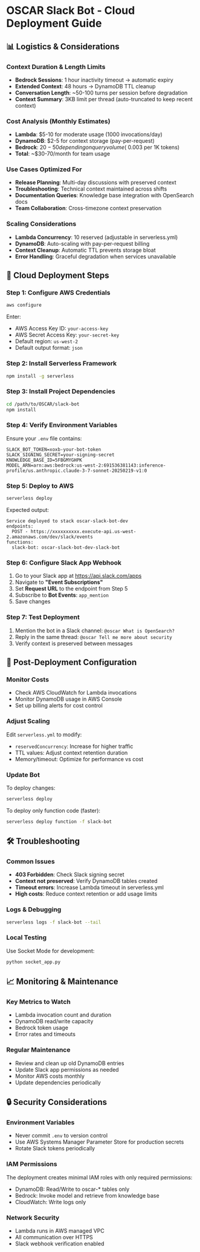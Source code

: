 # OSCAR Slack Bot - Cloud Deployment Guide

## 📊 Logistics & Considerations

### **Context Duration & Length Limits**
- **Bedrock Sessions**: 1 hour inactivity timeout → automatic expiry
- **Extended Context**: 48 hours → DynamoDB TTL cleanup  
- **Conversation Length**: ~50-100 turns per session before degradation
- **Context Summary**: 3KB limit per thread (auto-truncated to keep recent context)

### **Cost Analysis (Monthly Estimates)**
- **Lambda**: $5-10 for moderate usage (1000 invocations/day)
- **DynamoDB**: $2-5 for context storage (pay-per-request)
- **Bedrock**: $20-50 depending on query volume (~$0.003 per 1K tokens)
- **Total**: ~$30-70/month for team usage

### **Use Cases Optimized For**
- **Release Planning**: Multi-day discussions with preserved context
- **Troubleshooting**: Technical context maintained across shifts  
- **Documentation Queries**: Knowledge base integration with OpenSearch docs
- **Team Collaboration**: Cross-timezone context preservation

### **Scaling Considerations**
- **Lambda Concurrency**: 10 reserved (adjustable in serverless.yml)
- **DynamoDB**: Auto-scaling with pay-per-request billing
- **Context Cleanup**: Automatic TTL prevents storage bloat
- **Error Handling**: Graceful degradation when services unavailable

## 🚀 Cloud Deployment Steps

### **Step 1: Configure AWS Credentials**
```bash
aws configure
```
Enter:
- AWS Access Key ID: `your-access-key`
- AWS Secret Access Key: `your-secret-key`
- Default region: `us-west-2`
- Default output format: `json`

### **Step 2: Install Serverless Framework**
```bash
npm install -g serverless
```

### **Step 3: Install Project Dependencies**
```bash
cd /path/to/OSCAR/slack-bot
npm install
```

### **Step 4: Verify Environment Variables**
Ensure your `.env` file contains:
```
SLACK_BOT_TOKEN=xoxb-your-bot-token
SLACK_SIGNING_SECRET=your-signing-secret
KNOWLEDGE_BASE_ID=5FBGMYGHPK
MODEL_ARN=arn:aws:bedrock:us-west-2:691536381143:inference-profile/us.anthropic.claude-3-7-sonnet-20250219-v1:0
```

### **Step 5: Deploy to AWS**
```bash
serverless deploy
```

Expected output:
```
Service deployed to stack oscar-slack-bot-dev
endpoints:
  POST - https://xxxxxxxxxx.execute-api.us-west-2.amazonaws.com/dev/slack/events
functions:
  slack-bot: oscar-slack-bot-dev-slack-bot
```

### **Step 6: Configure Slack App Webhook**
1. Go to your Slack app at https://api.slack.com/apps
2. Navigate to **"Event Subscriptions"**
3. Set **Request URL** to the endpoint from Step 5
4. Subscribe to **Bot Events**: `app_mention`
5. Save changes

### **Step 7: Test Deployment**
1. Mention the bot in a Slack channel: `@oscar What is OpenSearch?`
2. Reply in the same thread: `@oscar Tell me more about security`
3. Verify context is preserved between messages

## 🔧 Post-Deployment Configuration

### **Monitor Costs**
- Check AWS CloudWatch for Lambda invocations
- Monitor DynamoDB usage in AWS Console
- Set up billing alerts for cost control

### **Adjust Scaling**
Edit `serverless.yml` to modify:
- `reservedConcurrency`: Increase for higher traffic
- TTL values: Adjust context retention duration
- Memory/timeout: Optimize for performance vs cost

### **Update Bot**
To deploy changes:
```bash
serverless deploy
```

To deploy only function code (faster):
```bash
serverless deploy function -f slack-bot
```

## 🛠️ Troubleshooting

### **Common Issues**
- **403 Forbidden**: Check Slack signing secret
- **Context not preserved**: Verify DynamoDB tables created
- **Timeout errors**: Increase Lambda timeout in serverless.yml
- **High costs**: Reduce context retention or add usage limits

### **Logs & Debugging**
```bash
serverless logs -f slack-bot --tail
```

### **Local Testing**
Use Socket Mode for development:
```bash
python socket_app.py
```

## 📈 Monitoring & Maintenance

### **Key Metrics to Watch**
- Lambda invocation count and duration
- DynamoDB read/write capacity
- Bedrock token usage
- Error rates and timeouts

### **Regular Maintenance**
- Review and clean up old DynamoDB entries
- Update Slack app permissions as needed
- Monitor AWS costs monthly
- Update dependencies periodically

## 🔒 Security Considerations

### **Environment Variables**
- Never commit `.env` to version control
- Use AWS Systems Manager Parameter Store for production secrets
- Rotate Slack tokens periodically

### **IAM Permissions**
The deployment creates minimal IAM roles with only required permissions:
- DynamoDB: Read/Write to oscar-* tables only
- Bedrock: Invoke model and retrieve from knowledge base
- CloudWatch: Write logs only

### **Network Security**
- Lambda runs in AWS managed VPC
- All communication over HTTPS
- Slack webhook verification enabled